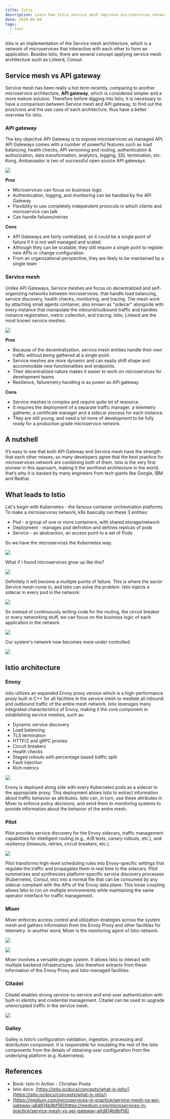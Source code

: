 ```yaml
---
title: Istio
description: Learn how Istio service mesh improves microservices networking with features like traffic management, security, and monitoring, and why it complements API gateways for scalable applications.
date: 2019-06-09
tags:
  - tool
---
```


Istio is an implementation of the Service mesh architecture, which is a network of microservices that interactive with each other to form an application. Besides Istio, there are several concept applying service mesh architecture such as Linkerd, Consul.

## Service mesh vs API gateway

Service mesh has been really a hot term recently, comparing to another microservice architecture, **API gateway**, which is considered simpler and a more mature solution. Therefore before digging into Istio, it is necessary to have a comparison between Service mesh and API gateway, to find out the pros/cons and the use case of each architecture, thus have a better overview for Istio.

### API gateway

The key objective API Gateway is to expose microservices as managed API. API Gateways comes with a number of powerful features such as load balancing, health checks, API versioning and routing, authentication & authorization, data transformation, analytics, logging, SSL termination, etc. Kong, Ambassador is two of successful open source API gateways.

![](assets/istio_72c7525c7279dec224c4d4a2fe92915e_md5.webp)

**Pros**

- Microservices can focus on business logic
- Authentication, logging, and monitoring can be handled by the API Gateway
- Flexibility to use completely independent protocols in which clients and microservice can talk
- Can handle failures/retries

**Cons**

- API Gateways are fairly centralized, so it could be a single point of failure if it is not well managed and scaled.
- Although they can be scalable, they still require a single point to register new APIs or change configuration
- From an organizational perspective, they are likely to be maintained by a single team

### Service mesh

Unlike API Gateways, Service meshes are focus on decentralized and self-organizing networks between microservices. that handle load balancing, service discovery, health checks, monitoring, and tracing. The mesh work by attaching small agents container, also known as "sidecar" alongside with every instance that manipulate the inbound/outbound traffic and handles instance registration, metric collection, and tracing. Istio, Linkerd are the most known service meshes.

![](assets/istio_c3a18948994827d122dccffab6bb925e_md5.webp)

**Pros**

- Because of the decentralization, service mesh entities handle their own traffic without being gathered at a single point.
- Service meshes are more dynamic and can easily shift shape and accommodate new functionalities and endpoints.
- Their decentralized nature makes it easier to work on microservices for development teams
- Resilience, failure/retry handling is as power as API gateway

**Cons**

- Service meshes is complex and require quite lot of resource.
- It requires the deployment of a separate traffic manager, a telemetry gatherer, a certificate manager and a sidecar process for each instance.
- They are still young, and need a lot more of development to be fully ready for a production grade microservice network.

## A nutshell

It’s easy to see that both API Gateway and Service mesh have the strength that each other misses, so many developers agree that the best practice for microservices network are combining both of them. Istio is the very first pioneer in this approach, making it the worthiest architecture in the world, that’s why it is backed by many engineers from tech giants like Google, IBM and Redhat.

## What leads to Istio

Let's begin with Kubernetes - the famous container orchestration platforms To make a microservices network, k8s basically run these 3 entities:

- Pod - a group of one or more containers, with shared storage/network
- Deployment - manages pod definition and defines replicas of pods
- Service - an abstraction, an access point to a set of Pods

So we have the microservices the Kubernetes way:

![](assets/istio_fea0e8efe47df6b5ee4ec298ca2af085_md5.webp)

What if I found microservices grow up like this?

![](assets/istio_ff46797937114ab9f237e8a4e6c75717_md5.webp)

Definitely it will become a multiple points of failure. This is where the savior Service mesh come in, and Istio can solve the problem. Istio injects a sidecar in every pod in the network:

![](assets/istio_e9b3b350df578cb36174854b3cf061a7_md5.webp)

So instead of continuously writing code for the routing, the circuit breaker or every networking stuff, we can focus on the business logic of each application in the network.

![](assets/istio_8bc273d9f58042ffc8b0dc8bcba5c4d7_md5.webp)

Our system's network now becomes more under controlled:

![](assets/istio_5ad7aeee9b729f36ab6d6a0cb8c33acc_md5.webp)

## Istio architecture

### Envoy

Istio utilizes an expanded Envoy proxy version which is a high-performance proxy built in C++ for all facilities in the service mesh to mediate all inbound and outbound traffic of the entire mesh network. Istio leverages many integrated characteristics of Envoy, making it the core component in establishing service meshes, such as:

- Dynamic service discovery
- Load balancing
- TLS termination
- HTTP/2 and gRPC proxies
- Circuit breakers
- Health checks
- Staged rollouts with percentage based traffic split
- Fault injection
- Rich metrics

![](assets/istio_2d2ef1b3abadb1e298b1cde0c5614f6a_md5.webp)

Envoy is deployed along side with every Kubernetes pods as a sidecar to the appropriate proxy. This deployment allows Istio to extract information about traffic behavior as attributes. Istio can, in turn, use these attributes in Mixer to enforce policy decisions, and send them to monitoring systems to provide information about the behavior of the entire mesh.

### Pilot

Pilot provides service discovery for the Envoy sidecars, traffic management capabilities for intelligent routing (e.g., A/B tests, canary rollouts, etc.), and resiliency (timeouts, retries, circuit breakers, etc.).

![](assets/istio_59b3a1cd6fd186a9203774101e1f6ab6_md5.webp)

Pilot transforms high-level scheduling rules into Envoy-specific settings that regulate the traffic and propagates them in real time to the sidecars. Pilot summarizes and synthesizes platform-specific service discovery processes (Kubernetes, Consul, etc) into a normal file that can be consumed by any sidecar compliant with the APIs of the Envoy data plane. This loose coupling allows Istio to run on multiple environments while maintaining the same operator interface for traffic management.

### Mixer

Mixer enforces access control and utilization strategies across the system mesh and gathers information from the Envoy Proxy and other facilities for telemetry. In another word, Mixer is the monitoring agent of Istio network.

![](assets/istio_76c3d8d9b9ee843b5445a06359a73111_md5.webp)

![](assets/istio_b26506ec8999334276375c45f5510191_md5.webp)

Mixer involves a versatile plugin system. It allows Istio to interact with multiple backend infrastructures. Istio therefore extracts from these information of the Envoy Proxy and Istio-managed facilities.

### Citadel

Citadel enables strong service-to-service and end-user authentication with built-in identity and credential management. Citadel can be used to upgrade unencrypted traffic in the service mesh.

![](assets/istio_44d2292a4e7d6391c544bfb68ad30f41_md5.webp)

### Galley

Galley is Istio’s configuration validation, ingestion, processing and distribution component. It is responsible for insulating the rest of the Istio components from the details of obtaining user configuration from the underlying platform (e.g. Kubernetes).

## References

- Book: Istio In Action - Christian Posta
- Istio docs: [https://istio.io/docs/concepts/what-is-istio/](https://istio.io/docs/concepts/what-is-istio/)
- [https://medium.com/microservices-in-practice/service-mesh-vs-api-gateway-a6d814b9bf56](https://medium.com/microservices-in-practice/service-mesh-vs-api-gateway-a6d814b9bf56)
